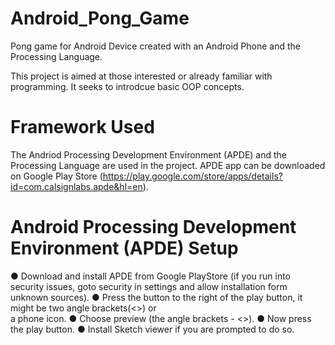 # Android_Pong_Game
Pong game for Android Device created with an Android Phone and the Processing Language.

This project is aimed at those interested or already familiar with programming. It seeks
to introdcue basic OOP concepts.

# Framework Used
The Andriod Processing Development Environment (APDE) and the Processing Language are used
in the project. APDE app can be downloaded on Google Play Store (https://play.google.com/store/apps/details?id=com.calsignlabs.apde&hl=en).

# Android Processing Development Environment (APDE) Setup
● Download and install APDE from Google PlayStore (if you run into security issues, goto security in settings and allow installation form unknown sources).
● Press the button to the right of the play button, it might be two angle brackets(<>) or                
a phone icon. 
● Choose preview (the angle brackets - <>).
● Now press the play button.
● Install Sketch viewer if you are prompted to do so.
